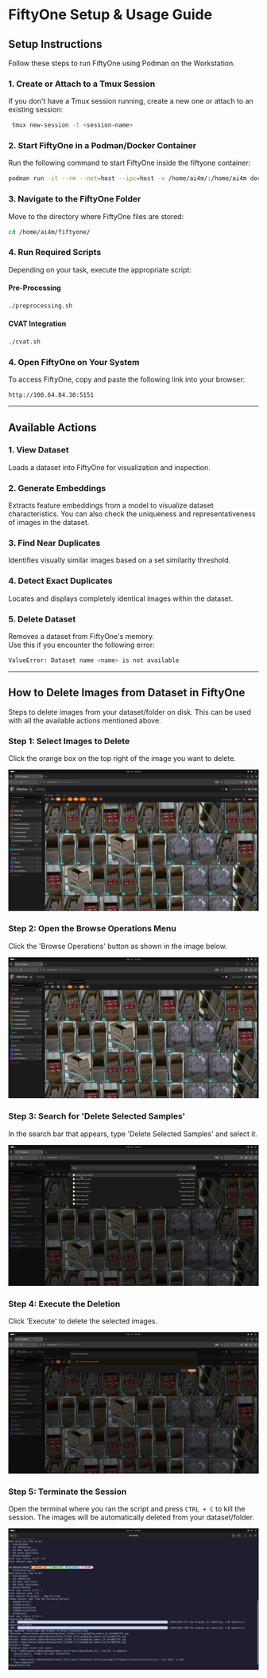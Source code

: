 # FiftyOne Setup & Usage Guide

## Setup Instructions

Follow these steps to run FiftyOne using Podman on the Workstation.

### 1. Create or Attach to a Tmux Session
If you don't have a Tmux session running, create a new one or attach to an existing session:
```bash
 tmux new-session -t <session-name>
```

### 2. Start FiftyOne in a Podman/Docker Container
Run the following command to start FiftyOne inside the fiftyone container:
```bash
podman run -it --rm --net=host --ipc=host -v /home/ai4m/:/home/ai4m docker.io/voxel51/fiftyone:latest /bin/bash
```

### 3. Navigate to the FiftyOne Folder
Move to the directory where FiftyOne files are stored:
```bash
cd /home/ai4m/fiftyone/
```

### 4. Run Required Scripts
Depending on your task, execute the appropriate script:

#### Pre-Processing
```bash
./preprocessing.sh
```

#### CVAT Integration
```bash
./cvat.sh
```
### 4. Open FiftyOne on Your System
To access FiftyOne, copy and paste the following link into your browser:

```bash
http://100.64.84.30:5151
```

---

## Available Actions

### 1. **View Dataset**
Loads a dataset into FiftyOne for visualization and inspection.

### 2. **Generate Embeddings**
Extracts feature embeddings from a model to visualize dataset characteristics. You can also check the uniqueness and representativeness of images in the dataset.

### 3. **Find Near Duplicates**
Identifies visually similar images based on a set similarity threshold.

### 4. **Detect Exact Duplicates**
Locates and displays completely identical images within the dataset.

### 5. **Delete Dataset**
Removes a dataset from FiftyOne's memory.
<br>
Use this if you encounter the following error:
```bash
ValueError: Dataset name <name> is not available
```

---

## How to Delete Images from Dataset in FiftyOne
Steps to delete images from your dataset/folder on disk. This can be used with all the available actions mentioned above.

### Step 1: Select Images to Delete
Click the orange box on the top right of the image you want to delete.

![Step 1](./Misc/Step_1.png)

### Step 2: Open the Browse Operations Menu
Click the 'Browse Operations' button as shown in the image below.

![Step 2](./Misc/Step_2.png)

### Step 3: Search for 'Delete Selected Samples'
In the search bar that appears, type 'Delete Selected Samples' and select it.

![Step 3](./Misc/Step_3.png)

### Step 4: Execute the Deletion
Click 'Execute' to delete the selected images.

![Step 4](./Misc//Step_4.png)

### Step 5: Terminate the Session
Open the terminal where you ran the script and press `CTRL + C` to kill the session. The images will be automatically deleted from your dataset/folder.

![Step 5](./Misc/Step_5.png)

